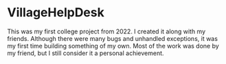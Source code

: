 # VillageHelpDesk
This was my first college project from 2022. I created it along with my friends. Although there were many bugs and unhandled exceptions, it was my first time building something of my own. Most of the work was done by my friend, but I still consider it a personal achievement.
